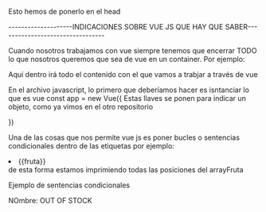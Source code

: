 <script src="https://cdnjs.cloudflare.com/ajax/libs/vue/2.0.3/vue.js"></script>
Esto hemos de ponerlo en el head

--------------------INDICACIONES SOBRE VUE JS QUE HAY QUE SABER---------------------------------

Cuando nosotros trabajamos con vue siempre tenemos que encerrar TODO lo que nosotros queremos que sea de vue
en un container. Por ejemplo:

<div id="app">
    Aquí dentro irá todo el contenido con el que vamos a trabjar a través de vue
</div>

En el archivo javascript, lo primero que deberíamos hacer es isntanciar lo que es vue
const app = new Vue({ Estas llaves se ponen para indicar un objeto, como ya vimos en el otro repositorio

})

Una de las cosas que nos permite vue js es poner bucles o sentencias condicionales dentro de las etiquetas
por ejemplo:

<li v-for="frutas of arrayFruta">
    {{fruta}}
</li> de esta forma estamos imprimiendo todas las posiciones del arrayFruta

Ejemplo de sentencias condicionales

<p>NOmbre: <span v-if="objeto.cantidad == 0">OUT OF STOCK</span></p>